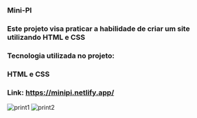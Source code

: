 ### Mini-PI

### Este projeto visa praticar a habilidade de criar um site utilizando HTML e CSS

### Tecnologia utilizada no projeto: 
### HTML e CSS

### Link: https://minipi.netlify.app/
![print1](https://github.com/vitoria-vs/Mini-PI/assets/149893034/a6e40fd8-54b3-4736-bb51-fb33755d0c2e)
![print2](https://github.com/vitoria-vs/Mini-PI/assets/149893034/d8ab9b50-ff2e-4028-b7bf-483499b70505)
